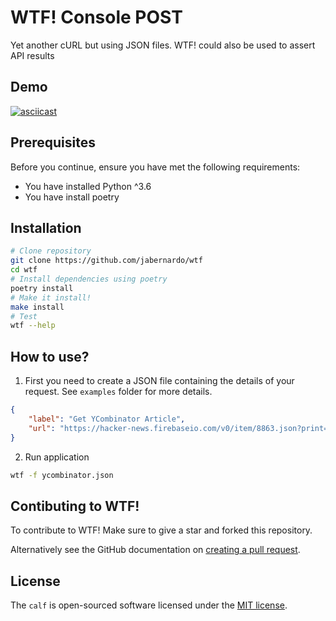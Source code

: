 # WTF! Console POST
Yet another cURL but using JSON files. WTF! could also be used to assert API results

## Demo
[![asciicast](https://asciinema.org/a/299856.svg)](https://asciinema.org/a/299856)

## Prerequisites
Before you continue, ensure you have met the following requirements:

- You have installed Python ^3.6
- You have install poetry

## Installation
```sh
# Clone repository
git clone https://github.com/jabernardo/wtf
cd wtf
# Install dependencies using poetry
poetry install
# Make it install!
make install
# Test
wtf --help
```

## How to use?
1. First you need to create a JSON file containing the details of your request. See `examples` folder for more details.

```json
{
    "label": "Get YCombinator Article",
    "url": "https://hacker-news.firebaseio.com/v0/item/8863.json?print=pretty"
}

```

2. Run application
```sh
wtf -f ycombinator.json
```

## Contibuting to WTF!
To contribute to WTF! Make sure to give a star and forked this repository.

Alternatively see the GitHub documentation on [creating a pull request](https://help.github.com/en/github/collaborating-with-issues-and-pull-requests/creating-a-pull-request).

## License
The `calf` is open-sourced software licensed under the [MIT license](http://opensource.org/licenses/MIT).
